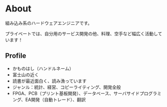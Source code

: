 # About

組み込み系のハードウェアエンジニアです。

プライベートでは、自分用のサービス開発の他、料理、空手など幅広く活動しています！

## Profile
- かものはし（ハンドルネーム）
- 富士山の近く
- 読書が最近面白く、読み漁っています
- ジャンル：統計、経営、コピーライティング、開発全般
- FPGA、PCB（プリント基板開発）、データベース、サーバサイドプログラミング、EA開発（自動トレード）、翻訳
